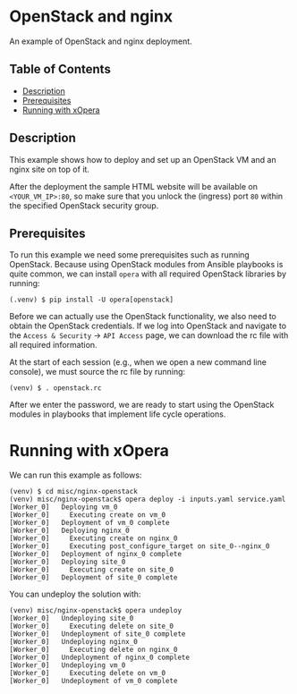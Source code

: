 # OpenStack and nginx
An example of OpenStack and nginx deployment. 

## Table of Contents
  - [Description](#description)
  - [Prerequisites](#prerequisites)
  - [Running with xOpera](#running-with-xopera)

## Description
This example shows how to deploy and set up an OpenStack VM and an nginx site on top of it.

After the deployment the sample HTML website will be available on `<YOUR_VM_IP>:80`, so make sure that you unlock the
(ingress) port `80` within the specified OpenStack security group.

## Prerequisites
To run this example we need some prerequisites such as running OpenStack.
Because using OpenStack modules from Ansible playbooks is quite common,
we can install `opera` with all required OpenStack libraries by running:

```console
(.venv) $ pip install -U opera[openstack]
```

Before we can actually use the OpenStack functionality, we also need to
obtain the OpenStack credentials. If we log into OpenStack and navigate
to the `Access & Security` -\> `API Access` page, we can download the rc
file with all required information.

At the start of each session (e.g., when we open a new command line
console), we must source the rc file by running:

```console
(venv) $ . openstack.rc
```

After we enter the password, we are ready to start using the OpenStack
modules in playbooks that implement life cycle operations.

# Running with xOpera
We can run this example as follows:

```console
(venv) $ cd misc/nginx-openstack
(venv) misc/nginx-openstack$ opera deploy -i inputs.yaml service.yaml
[Worker_0]   Deploying vm_0
[Worker_0]     Executing create on vm_0
[Worker_0]   Deployment of vm_0 complete
[Worker_0]   Deploying nginx_0
[Worker_0]     Executing create on nginx_0
[Worker_0]     Executing post_configure_target on site_0--nginx_0
[Worker_0]   Deployment of nginx_0 complete
[Worker_0]   Deploying site_0
[Worker_0]     Executing create on site_0
[Worker_0]   Deployment of site_0 complete
```

You can undeploy the solution with:

```console
(venv) misc/nginx-openstack$ opera undeploy
[Worker_0]   Undeploying site_0
[Worker_0]     Executing delete on site_0
[Worker_0]   Undeployment of site_0 complete
[Worker_0]   Undeploying nginx_0
[Worker_0]     Executing delete on nginx_0
[Worker_0]   Undeployment of nginx_0 complete
[Worker_0]   Undeploying vm_0
[Worker_0]     Executing delete on vm_0
[Worker_0]   Undeployment of vm_0 complete
```
